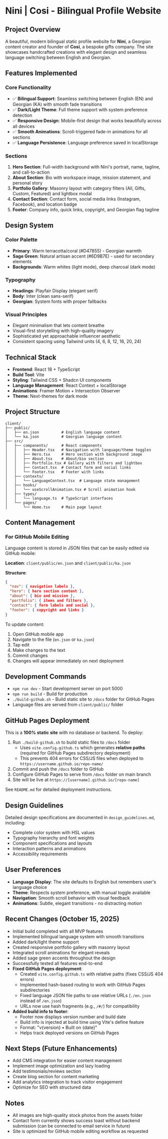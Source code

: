 # Nini | Cosi - Bilingual Profile Website

## Project Overview
A beautiful, modern bilingual static profile website for **Nini**, a Georgian content creator and founder of **Cosi**, a bespoke gifts company. The site showcases handcrafted creations with elegant design and seamless language switching between English and Georgian.

## Features Implemented
### Core Functionality
- ✅ **Bilingual Support**: Seamless switching between English (EN) and Georgian (KA) with smooth fade transitions
- ✅ **Dark/Light Theme**: Full theme support with system preference detection
- ✅ **Responsive Design**: Mobile-first design that works beautifully across all devices
- ✅ **Smooth Animations**: Scroll-triggered fade-in animations for all sections
- ✅ **Language Persistence**: Language preference saved in localStorage

### Sections
1. **Hero Section**: Full-width background with Nini's portrait, name, tagline, and call-to-action
2. **About Section**: Bio with workspace image, mission statement, and personal story
3. **Portfolio Gallery**: Masonry layout with category filters (All, Gifts, Custom, Featured) and lightbox modal
4. **Contact Section**: Contact form, social media links (Instagram, Facebook), and location badge
5. **Footer**: Company info, quick links, copyright, and Georgian flag tagline

## Design System
### Color Palette
- **Primary**: Warm terracotta/coral (#D47855) - Georgian warmth
- **Sage Green**: Natural artisan accent (#6D9B7E) - used for secondary elements
- **Backgrounds**: Warm whites (light mode), deep charcoal (dark mode)

### Typography
- **Headings**: Playfair Display (elegant serif)
- **Body**: Inter (clean sans-serif)
- **Georgian**: System fonts with proper fallbacks

### Visual Principles
- Elegant minimalism that lets content breathe
- Visual-first storytelling with high-quality imagery
- Sophisticated yet approachable influencer aesthetic
- Consistent spacing using Tailwind units (4, 6, 8, 12, 16, 20, 24)

## Technical Stack
- **Frontend**: React 18 + TypeScript
- **Build Tool**: Vite
- **Styling**: Tailwind CSS + Shadcn UI components
- **Language Management**: React Context + localStorage
- **Animations**: Framer Motion + Intersection Observer
- **Theme**: Next-themes for dark mode

## Project Structure
```
client/
├── public/
│   ├── en.json          # English language content
│   └── ka.json          # Georgian language content
├── src/
│   ├── components/      # React components
│   │   ├── Header.tsx   # Navigation with language/theme toggles
│   │   ├── Hero.tsx     # Hero section with background image
│   │   ├── About.tsx    # About/bio section
│   │   ├── Portfolio.tsx # Gallery with filters and lightbox
│   │   ├── Contact.tsx  # Contact form and social links
│   │   └── Footer.tsx   # Footer with links
│   ├── contexts/
│   │   └── LanguageContext.tsx  # Language state management
│   ├── hooks/
│   │   └── useScrollAnimation.tsx # Scroll animation hook
│   ├── types/
│   │   └── language.ts  # TypeScript interfaces
│   └── pages/
│       └── Home.tsx     # Main page layout
```

## Content Management
### For GitHub Mobile Editing
Language content is stored in JSON files that can be easily edited via GitHub mobile:

**Location**: `client/public/en.json` and `client/public/ka.json`

**Structure**:
```json
{
  "nav": { navigation labels },
  "hero": { hero section content },
  "about": { bio and mission },
  "portfolio": { items and filters },
  "contact": { form labels and social },
  "footer": { copyright and links }
}
```

To update content:
1. Open GitHub mobile app
2. Navigate to the file (`en.json` or `ka.json`)
3. Tap edit
4. Make changes to the text
5. Commit changes
6. Changes will appear immediately on next deployment

## Development Commands
- `npm run dev` - Start development server on port 5000
- `npm run build` - Build for production
- `./build-github.sh` - Build static site to `/docs` folder for GitHub Pages
- Language files are served from `client/public/` folder

## GitHub Pages Deployment
This is a **100% static site** with no database or backend. To deploy:

1. Run `./build-github.sh` to build static files to `/docs` folder
   - Uses `vite.config.github.ts` which generates **relative paths** (required for GitHub Pages subdirectory deployment)
   - This prevents 404 errors for CSS/JS files when deployed to `https://username.github.io/repo-name/`
2. Commit and push the `/docs` folder to GitHub
3. Configure GitHub Pages to serve from `/docs` folder on main branch
4. Site will be live at `https://[username].github.io/[repo-name]`

See `README.md` for detailed deployment instructions.

## Design Guidelines
Detailed design specifications are documented in `design_guidelines.md`, including:
- Complete color system with HSL values
- Typography hierarchy and font weights
- Component specifications and layouts
- Interaction patterns and animations
- Accessibility requirements

## User Preferences
- **Language Display**: The site defaults to English but remembers user's language choice
- **Theme**: Respects system preference, with manual toggle available
- **Navigation**: Smooth scroll behavior with visual feedback
- **Animations**: Subtle, elegant transitions - no distracting motion

## Recent Changes (October 15, 2025)
- Initial build completed with all MVP features
- Implemented bilingual language system with smooth transitions
- Added dark/light theme support
- Created responsive portfolio gallery with masonry layout
- Integrated scroll animations for elegant reveals
- Added sage green accents throughout the design
- Successfully tested all features end-to-end
- **Fixed GitHub Pages deployment**: 
  - Created `vite.config.github.ts` with relative paths (fixes CSS/JS 404 errors)
  - Implemented hash-based routing to work with GitHub Pages subdirectories
  - Fixed language JSON file paths to use relative URLs (`./en.json` instead of `/en.json`)
  - URLs now use hash fragments (e.g., `/#/`) for compatibility
- **Added build info to footer**:
  - Footer now displays version number and build date
  - Build info is injected at build time using Vite's define feature
  - Format: "v{version} • Built on {date}"
  - Helps track deployed versions on GitHub Pages

## Next Steps (Future Enhancements)
- Add CMS integration for easier content management
- Implement image optimization and lazy loading
- Add testimonials/reviews section
- Create blog section for content marketing
- Add analytics integration to track visitor engagement
- Optimize for SEO with structured data

## Notes
- All images are high-quality stock photos from the assets folder
- Contact form currently shows success toast without backend submission (can be connected to email service in future)
- Site is optimized for GitHub mobile editing workflow as requested
